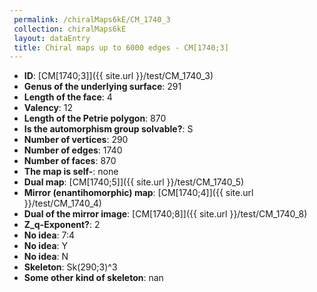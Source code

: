 ```yaml
--- 
 permalink: /chiralMaps6kE/CM_1740_3 
 collection: chiralMaps6kE
 layout: dataEntry
 title: Chiral maps up to 6000 edges - CM[1740;3]
---
```


- **ID**: [CM[1740;3]]({{ site.url }}/test/CM_1740_3)
- **Genus of the underlying surface**: 291
- **Length of the face**: 4
- **Valency**: 12
- **Length of the Petrie polygon**: 870
- **Is the automorphism group solvable?**: S
- **Number of vertices**: 290
- **Number of edges**: 1740
- **Number of faces**: 870
- **The map is self-**: none
- **Dual map**: [CM[1740;5]]({{ site.url }}/test/CM_1740_5)
- **Mirror (enantihomorphic) map**: [CM[1740;4]]({{ site.url }}/test/CM_1740_4)
- **Dual of the mirror image**: [CM[1740;8]]({{ site.url }}/test/CM_1740_8)
- **Z_q-Exponent?**: 2
- **No idea**:  7:4
- **No idea**: Y
- **No idea**: N
- **Skeleton**: Sk(290;3)^3
- **Some other kind of skeleton**: nan
